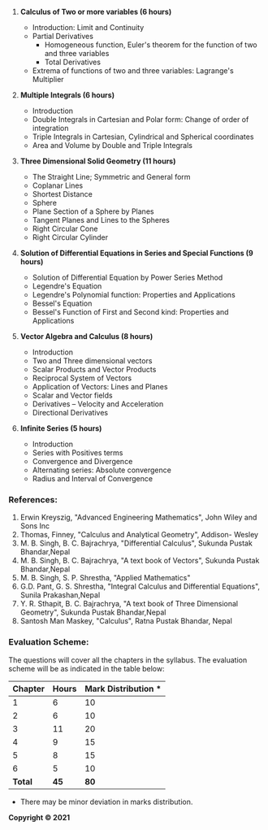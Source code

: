 
1. **Calculus of Two or more variables (6 hours)**
    * Introduction: Limit and Continuity
    * Partial Derivatives
        * Homogeneous function, Euler's theorem for the function of two and three variables
        * Total Derivatives
    * Extrema of functions of two and three variables: Lagrange's Multiplier

2. **Multiple Integrals (6 hours)**
    * Introduction
    * Double Integrals in Cartesian and Polar form: Change of order of integration
    * Triple Integrals in Cartesian, Cylindrical and Spherical coordinates
    * Area and Volume by Double and Triple Integrals

3. **Three Dimensional Solid Geometry (11 hours)**
    * The Straight Line; Symmetric and General form
    * Coplanar Lines
    * Shortest Distance
    * Sphere
    * Plane Section of a Sphere by Planes
    * Tangent Planes and Lines to the Spheres
    * Right Circular Cone
    * Right Circular Cylinder

4. **Solution of Differential Equations in Series and Special Functions (9 hours)**
    * Solution of Differential Equation by Power Series Method
    * Legendre's Equation
    * Legendre's Polynomial function: Properties and Applications
    * Bessel's Equation
    * Bessel's Function of First and Second kind: Properties and Applications

5. **Vector Algebra and Calculus (8 hours)**
    * Introduction
    * Two and Three dimensional vectors
    * Scalar Products and Vector Products
    * Reciprocal System of Vectors
    * Application of Vectors: Lines and Planes
    * Scalar and Vector fields
    * Derivatives – Velocity and Acceleration
    * Directional Derivatives

6. **Infinite Series (5 hours)**
    * Introduction
    * Series with Positives terms
    * Convergence and Divergence
    * Alternating series: Absolute convergence
    * Radius and Interval of Convergence

### References:

1. Erwin Kreyszig, "Advanced Engineering Mathematics", John Wiley and Sons Inc
2. Thomas, Finney, "Calculus and Analytical Geometry", Addison- Wesley
3. M. B. Singh, B. C. Bajrachrya, "Differential Calculus", Sukunda Pustak Bhandar,Nepal
4. M. B. Singh, B. C. Bajrachrya, "A text book of Vectors", Sukunda Pustak Bhandar,Nepal
5. M. B. Singh, S. P. Shrestha, "Applied Mathematics"
6. G.D. Pant, G. S. Shrestha, "Integral Calculus and Differential Equations", Sunila Prakashan,Nepal
7. Y. R. Sthapit, B. C. Bajrachrya, "A text book of Three Dimensional Geometry", Sukunda Pustak Bhandar,Nepal
8. Santosh Man Maskey, "Calculus", Ratna Pustak Bhandar, Nepal

### Evaluation Scheme:

The questions will cover all the chapters in the syllabus. The evaluation scheme will be as indicated in the table below:

| Chapter   | Hours  | Mark Distribution * |
| --------- | ------ | ------------------- |
| 1         | 6      | 10                  |
| 2         | 6      | 10                  |
| 3         | 11     | 20                  |
| 4         | 9      | 15                  |
| 5         | 8      | 15                  |
| 6         | 5      | 10                  |
| **Total** | **45** | **80**              |

* There may be minor deviation in marks distribution.

**Copyright © 2021** 
